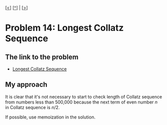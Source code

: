 \[[<](./p0013.md)] \[[^](../README.md)] | \[[>](./p0015.md)]

# Problem 14: Longest Collatz Sequence

## The link to the problem

- [Longest Collatz Sequence](https://projecteuler.net/problem=14)

## My approach

It is clear that it's not necessary to start to check length of Collatz sequence from numbers less than 500,000
because the next term of even number $n$ in Collatz sequence is $n/2$.

If possible, use memoization in the solution.
